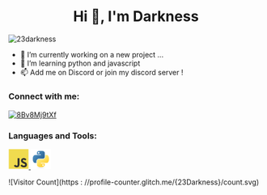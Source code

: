 <h1 align="center">Hi 👋, I'm Darkness</h1>
<p align="left"> <img src="https://komarev.com/ghpvc/?username=23darkness&label=Profile%20views&color=0e75b6&style=flat" alt="23darkness" /> </p>

- 🔭 I’m currently working on a new project ... 
- 🌱 I’m learning python and javascript
- 📫 Add me on Discord or join my discord server !
<h3 align="left">Connect with me:</h3>
<p align="left">
<a href="https://discord.gg/8Bv8Mj9tXf" target="blank"><img align="center" src="https://raw.githubusercontent.com/rahuldkjain/github-profile-readme-generator/master/src/images/icons/Social/discord.svg" alt="8Bv8Mj9tXf" height="30" width="40" /></a>
</p>

<h3 align="left">Languages and Tools:</h3>
<p align="left"> <a href="https://developer.mozilla.org/en-US/docs/Web/JavaScript" target="_blank" rel="noreferrer"> <img src="https://raw.githubusercontent.com/devicons/devicon/master/icons/javascript/javascript-original.svg" alt="javascript" width="40" height="40"/> </a> <a href="https://www.python.org" target="_blank" rel="noreferrer"> <img src="https://raw.githubusercontent.com/devicons/devicon/master/icons/python/python-original.svg" alt="python" width="40" height="40"/> </a> </p>
![Visitor Count](https : //profile-counter.glitch.me/{23Darkness}/count.svg)
